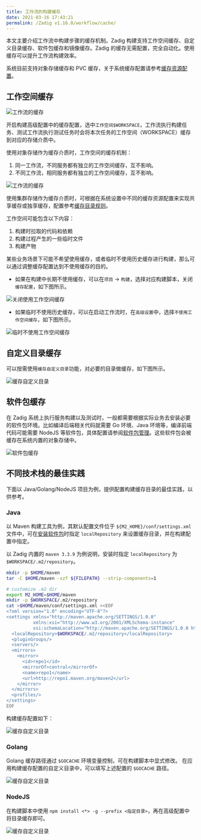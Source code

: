 ```yaml
---
title: 工作流的构建缓存
date: 2021-03-16 17:43:21
permalink: /Zadig v1.16.0/workflow/cache/
---
```

本文主要介绍工作流中构建步骤的缓存机制。Zadig 构建支持工作空间缓存、自定义目录缓存、软件包缓存和镜像缓存。Zadig 的缓存无需配置，完全自动化。使用缓存可以提升工作流构建效率。

系统目前支持对象存储缓存和 PVC 缓存，关于系统缓存配置请参考[缓存资源配置](/cn/Zadig%20v1.16.0/pages/cluster_manage/#缓存资源配置)。

## 工作空间缓存

![工作流的缓存](./_images/workflow_cache_1_1.png)

开启构建高级配置中的缓存配置，选中`工作空间$WORKSPACE`，工作流执行构建任务、测试工作流执行测试任务时会将本次任务的工作空间（WORKSPACE）缓存到对应的存储介质中。

使用对象存储作为缓存介质时，工作空间的缓存机制：
1. 同一工作流，不同服务都有独立的工作空间缓存，互不影响。
2. 不同工作流，相同服务都有独立的工作空间缓存，互不影响。

![工作流的缓存](./_images/workflow_cache_1.png)

使用集群存储作为缓存介质时，可根据在系统设置中不同的缓存资源配置来实现共享缓存或独享缓存，配置参考[缓存目录规则](/cn/Zadig%20v1.16.0/pages/cluster_manage/#使用集群存储)。

工作空间可能包含以下内容：
1. 构建时拉取的代码和依赖
2. 构建过程产生的一些临时文件
3. 构建产物

某些业务场景下可能不希望使用缓存，或者临时不使用历史缓存进行构建，那么可以通过调整缓存配置达到不使用缓存的目的。

* 如果在构建中长期不使用缓存，可以在`项目` -> `构建`，选择对应构建脚本，关闭 `缓存配置`，如下图所示。

![关闭使用工作空间缓存](./_images/workflow_cache_2.png)

* 如果临时不使用历史缓存，可以在启动工作流时，在`高级设置`中，选择`不使用工作空间缓存`，如下图所示。

![临时不使用工作空间缓存](./_images/workflow_cache_3.png)

## 自定义目录缓存
可以按需使用`缓存自定义目录`功能，对必要的目录做缓存，如下图所示。

![缓存自定义目录](./_images/workflow_cache_4.png)

## 软件包缓存

在 Zadig 系统上执行服务构建以及测试时，一般都需要根据实际业务去安装必要的软件包环境。比如编译后端相关代码就需要 Go 环境、Java 环境等，编译前端代码可能需要 NodeJS 等软件包，具体配置请参阅[软件包管理](/cn/Zadig%20v1.16.0/settings/app/)。这些软件包会被缓存在系统内置的对象存储中。

![软件包缓存](./_images/workflow_cache_5.png)

## 不同技术栈的最佳实践

下面以 Java/Golang/NodeJS 项目为例，提供配置构建缓存目录的最佳实践，以供参考。

### Java

以 Maven 构建工具为例，其默认配置文件位于 `${M2_HOME}/conf/settings.xml` 文件中，可在[安装软件包](/cn/Zadig%20v1.16.0/settings/app/)时指定 `localRepository` 来设置缓存目录，并在构建配置中指定。

以 Zadig 内置的 `maven 3.3.9` 为例说明，安装时指定 `localRepository` 为 `$WORKSPACE/.m2/repository`。

``` bash
mkdir -p $HOME/maven
tar -C $HOME/maven -xzf ${FILEPATH} --strip-components=1

# customize .m2 dir
export M2_HOME=$HOME/maven
mkdir -p $WORKSPACE/.m2/repository
cat >$HOME/maven/conf/settings.xml <<EOF
<?xml version="1.0" encoding="UTF-8"?>
<settings xmlns="http://maven.apache.org/SETTINGS/1.0.0"
          xmlns:xsi="http://www.w3.org/2001/XMLSchema-instance"
          xsi:schemaLocation="http://maven.apache.org/SETTINGS/1.0.0 http://maven.apache.org/xsd/settings-1.0.0.xsd">
  <localRepository>$WORKSPACE/.m2/repository</localRepository>
  <pluginGroups/>
  <servers/>
  <mirrors>
    <mirror>
      <id>repo1</id>
      <mirrorOf>central</mirrorOf>
      <name>repo1</name>
      <url>http://repo1.maven.org/maven2</url>
    </mirror>
  </mirrors>
  <profiles/>
</settings>
EOF
```

构建缓存配置如下：

![缓存自定义目录](./_images/build_cache_config_1.png)

### Golang

Golang 缓存路径通过 `$GOCACHE` 环境变量控制，可在构建脚本中显式修改。
在应用构建缓存配置的自定义目录中，可以填写上述配置的 `$GOCACHE` 路径。

![缓存自定义目录](./_images/build_cache_config_2.png)

### NodeJS

在构建脚本中使用 `npm install <*> -g --prefix <指定目录>`，再在高级配置中将目录缓存即可。

![缓存自定义目录](./_images/build_cache_config_3.png)
